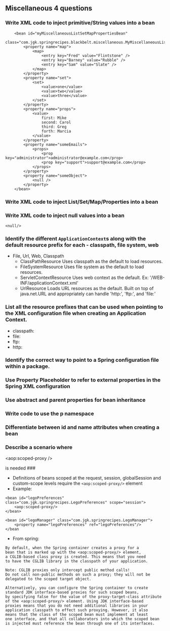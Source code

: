 ## Miscellaneous 4 questions ##
### Write XML code to inject primitive/String values into a bean ###
```
	<bean id="myMiscellaneousListSetMapPropertiesBean"
		class="com.jgk.springrecipes.blackbelt.miscellaneous.MyMiscellaneousListSetMapPropertiesBean">
		<property name="map">
			<map>
				<entry key="Fred" value="Flintstone" />
				<entry key="Barney" value="Rubble" />
				<entry key="Sam" value="Slate" />
			</map>
		</property>
		<property name="set">
			<set>
				<value>one</value>
				<value>two</value>
				<value>three</value>
			</set>
		</property>
		<property name="props">
			<value>
				first: Mike
				second: Carol
				third: Greg
				forth: Marcia
			</value>
		</property>
		<property name="someEmails">
			<props>
				<prop key="administrator">administrator@example.com</prop>
				<prop key="support">support@example.com</prop>
			</props>
		</property>
		<property name="someObject">
			<null />
		</property>
	</bean>
```
### Write XML code to inject List/Set/Map/Properties into a bean ###
### Write XML code to inject null values into a bean ###
```
<null/>
```
### Identify the different `ApplicationContext`s along with the default resource prefix for each - classpath, file system, web ###
  * File, Url, Web, Classpath
    * ClassPathResource	 Uses classpath as the default to load resources.
    * FileSystemResource	 Uses file system as the default to load resources.
    * ServletContextResource	 Uses web context as the default. Ex: '/WEB-INF/applicationContext.xml'
    * UrlResource	 Loads URL resources as the default. Built on top of java.net.URL and appropriately can handle 'http:', 'ftp:', and 'file:'
### List all the resource prefixes that can be used when pointing to the XML configuration file when creating an Application Context. ###
  * classpath:
  * file:
  * ftp:
  * http:
### Identify the correct way to point to a Spring configuration file within a package. ###
### Use Property Placeholder to refer to external properties in the Spring XML configuration ###
### Use abstract and parent properties for bean inheritance ###
### Write code to use the p namespace ###
### Differentiate between id and name attributes when creating a bean ###
### Describe a scenario where 

&lt;aop:scoped-proxy /&gt;

 is needed ###
  * Definitions of beans scoped at the request, session, globalSession and custom-scope levels require the `<aop:scoped-proxy/>` element
  * Example:
```
<bean id="legoPreferences" class="com.jgk.springrecipes.LegoPreferences" scope="session">
    <aop:scoped-proxy/>
</bean>

<bean id="legoManager" class="com.jgk.springrecipes.LegoManager">
    <property name="legoPreferences" ref="legoPreferences"/>
</bean
```
  * From spring:
```
By default, when the Spring container creates a proxy for a 
bean that is marked up with the <aop:scoped-proxy/> element, 
a CGLIB-based class proxy is created. This means that you need 
to have the CGLIB library in the classpath of your application.

Note: CGLIB proxies only intercept public method calls! 
Do not call non-public methods on such a proxy; they will not be 
delegated to the scoped target object.

Alternatively, you can configure the Spring container to create 
standard JDK interface-based proxies for such scoped beans, 
by specifying false for the value of the proxy-target-class attribute 
of the <aop:scoped-proxy/> element. Using JDK interface-based 
proxies means that you do not need additional libraries in your 
application classpath to effect such proxying. However, it also 
means that the class of the scoped bean must implement at least 
one interface, and that all collaborators into which the scoped bean
is injected must reference the bean through one of its interfaces.


```